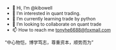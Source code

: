 - 👋 Hi, I’m @kibowell
- 👀 I’m interested in quant trading.
- 🌱 I’m currently learning trade by python
- 💞️ I’m looking to collaborate on quant trade
- 📫 How to reach me tonyhe6688@foxmail.com

“中心物恺，博学笃志，尊重资本，顺势而为”

<!---
kibowell/kibowell is a ✨ special ✨ repository because its `README.md` (this file) appears on your GitHub profile.
You can click the Preview link to take a look at your changes.
--->
